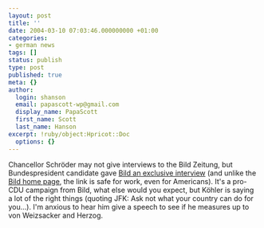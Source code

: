 ```yaml
---
layout: post
title: ''
date: 2004-03-10 07:03:46.000000000 +01:00
categories:
- german news
tags: []
status: publish
type: post
published: true
meta: {}
author:
  login: shanson
  email: papascott-wp@gmail.com
  display_name: PapaScott
  first_name: Scott
  last_name: Hanson
excerpt: !ruby/object:Hpricot::Doc
  options: {}
---
```

<p>Chancellor Schröder may not give interviews to the Bild Zeitung, but Bundespresident candidate gave <a title="Bild.T-Online.de - Nachrichten - Exklusiv: Horst Köhler spricht in BILD" href="http://www.bild.t-online.de/BTO/news/2004/03/10/koehler/koehler.html">Bild an exclusive interview</a> (and unlike the <a title="Bild.T-Online.de" href="http://www.bild.t-online.de/BTO/index.html">Bild home page</a>, the link is safe for work, even for Americans). It's a pro-CDU campaign from Bild, what else would you expect, but Köhler is saying a lot of the right things (quoting JFK: Ask not what your country can do for you...). I'm anxious to hear him give a speech to see if he measures up to von Weizsacker and Herzog.</p>
